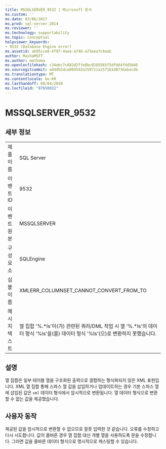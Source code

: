 ```yaml
---
title: MSSQLSERVER_9532 | Microsoft 문서
ms.custom: ''
ms.date: 03/06/2017
ms.prod: sql-server-2014
ms.reviewer: ''
ms.technology: supportability
ms.topic: conceptual
helpviewer_keywords:
- 9532 (Database Engine error)
ms.assetid: ab95cce8-4f97-4aea-a746-a73eea7c9aab
author: MashaMSFT
ms.author: mathoma
ms.openlocfilehash: c34ebc7c682d2ffe8bc0205565f5dfd44fdd5b66
ms.sourcegitcommit: ad4d92dce894592a259721a1571b1d8736abacdb
ms.translationtype: MT
ms.contentlocale: ko-KR
ms.lasthandoff: 08/04/2020
ms.locfileid: "87650032"
---
```

# <a name="mssqlserver_9532"></a>MSSQLSERVER_9532
    
## <a name="details"></a>세부 정보  
  
|||  
|-|-|  
|제품 이름|SQL Server|  
|이벤트 ID|9532|  
|이벤트 원본|MSSQLSERVER|  
|구성 요소|SQLEngine|  
|심볼 이름|XMLERR_COLUMNSET_CANNOT_CONVERT_FROM_TO|  
|메시지 텍스트|열 집합 '%.*ls'이(가) 관련된 쿼리/DML 작업 시 열 '%.\*ls'의 데이터 형식 '%ls'을(를) 데이터 형식 '%ls'(으)로 변환하지 못했습니다.|  
  
## <a name="explanation"></a>설명  
 열 집합은 일부 테이블 열을 구조화된 출력으로 결합하는 형식화되지 않은 XML 표현입니다. XML 열 집합 통해 스파스 열 값을 삽입하거나 업데이트하는 경우 기본 스파스 열에 삽입된 값은 `xml` 데이터 형식에서 암시적으로 변환됩니다. 열 데이터 형식으로 변환할 수 없는 값을 제공했습니다.  
  
## <a name="user-action"></a>사용자 동작  
 제공된 값을 암시적으로 변환할 수 없으므로 잘못 입력한 것 같습니다. 오류를 수정하고 다시 시도합니다. 값이 올바른 경우 열 집합 대신 개별 열을 사용하도록 문을 수정합니다. 그러면 값을 올바른 데이터 형식으로 명시적으로 캐스팅할 수 있습니다.  
  
  
